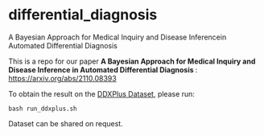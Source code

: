# differential_diagnosis
A Bayesian Approach for Medical Inquiry and Disease Inferencein Automated Differential Diagnosis

This is a repo for our paper <strong> A Bayesian Approach for Medical Inquiry and Disease Inference in Automated Differential Diagnosis </strong>: https://arxiv.org/abs/2110.08393

To obtain the result on the [DDXPlus Dataset](https://figshare.com/articles/dataset/DDXPlus_Dataset/20043374), please run:
```
bash run_ddxplus.sh
```

Dataset can be shared on request.

